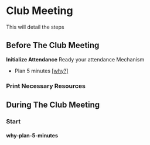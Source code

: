 # Club Meeting

This will detail the steps

## Before The Club Meeting

**Initialize Attendance**
Ready your attendance Mechanism

- Plan 5 minutes [[why?]	](#why-plan-5-minutes)


### Print Necessary Resources
	
## During The Club Meeting

### Start



#### why-plan-5-minutes